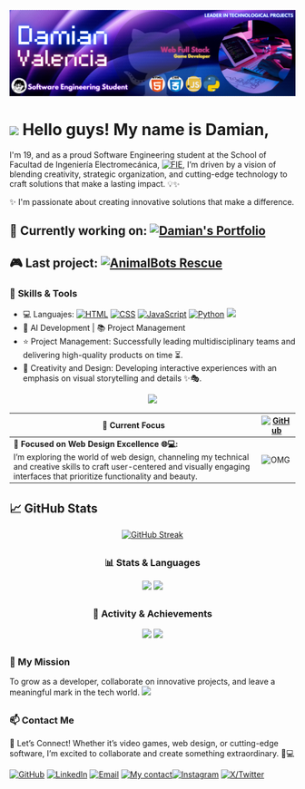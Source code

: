 ![My Banner](my_banner.png)

# <img src="https://raw.githubusercontent.com/MartinHeinz/MartinHeinz/master/wave.gif" width="35" /> Hello guys! My name is Damian,
I'm 19, and as a proud Software Engineering student at the School of Facultad de Ingeniería Electromecánica, [![FIE](https://img.shields.io/badge/-FIE-000066?logo=grad&logoColor=white)](https://portal.ucol.mx/fie/), I’m driven by a vision of blending creativity, strategic organization, and cutting-edge technology to craft solutions that make a lasting impact. 💡✨

✨ I'm passionate about creating innovative solutions that make a difference.
##
## 🔭 Currently working on: [![Damian's Portfolio](https://img.shields.io/badge/-Damian's%20Portfolio-000000?style=flat&logo=github&logoColor=green&labelColor=000000)](https://github.com/Dami-Val/Damian-s-Portfolio.git)

## 🎮 Last project: [![AnimalBots Rescue](https://img.shields.io/badge/-AnimalBots%20Rescue-000000?style=flat&logo=github&logoColor=white&labelColor=000000)](https://github.com/Dami-Val/AnimalBots-Rescue)



### 🚀 **Skills & Tools**



- 💻 Languajes:  [![HTML](https://img.shields.io/badge/HTML-E34F26?style=flat&logo=html5&logoColor=white)](https://developer.mozilla.org/en-US/docs/Web/HTML) [![CSS](https://img.shields.io/badge/CSS-1572B6?style=flat&logo=css3&logoColor=white)](https://developer.mozilla.org/en-US/docs/Web/CSS) [![JavaScript](https://img.shields.io/badge/JavaScript-F7DF1E?style=flat&logo=javascript&logoColor=black)](https://developer.mozilla.org/en-US/docs/Web/JavaScript) [![Python](https://img.shields.io/badge/Python-3776AB?style=flat&logo=python&logoColor=white)](https://docs.python.org/3/) [![](https://img.shields.io/badge/-00599C?style=flat&logo=c&logoColor=white)](https://devdocs.io/c/)
- 🤖 AI Development | 📚 Project Management
- ⭐ Project Management: Successfully leading multidisciplinary teams and delivering high-quality products on time ⏳.
- 🎨 Creativity and Design: Developing interactive experiences with an emphasis on visual storytelling and details ✨🎭.
<p align="center">
  <a href="">
    <img src="https://skillicons.dev/icons?i=html,css,js,python,c" />
  </a>
</p>



| 👀 Current Focus | [![GitHub](https://img.shields.io/github/followers/Dami-Val?style=social)](https://github.com/Dami-Val) |
|------------------------------------------------------------------------------------------------------|---------------------------------------------------------------------------------------------------------------------------|
| 🔹 **Focused on Web Design Excellence 🌐💻:** <br> I’m exploring the world of web design, channeling my technical and creative skills to craft user-centered and visually engaging interfaces that prioritize functionality and beauty. |   ![OMG](https://media4.giphy.com/media/v1.Y2lkPTc5MGI3NjExdnVqMnBtZTRwODFxemUybWI1ZWJraTRlcW55aXA1emk5OHJkeHE0YiZlcD12MV9pbnRlcm5hbF9naWZfYnlfaWQmY3Q9Zw/xT9IgHq4eDQKKCHqAo/giphy.gif)                                                                                                                         |



## 📈 GitHub Stats 

<div align="center">

[![GitHub Streak](https://nirzak-streak-stats.vercel.app?user=Dami-Val&theme=tokyonight-duo&hide_border=true)](https://git.io/streak-stats)

##

### 📊 Stats & Languages  

  <tr>
    <td align="center"><img src="https://github-readme-stats.vercel.app/api?username=Dami-Val&show_icons=true&theme=transparent&hide_rank=true&card_width=300&hide_border=true"></td>
    <td align="center"><img src="https://github-readme-stats.vercel.app/api/top-langs/?username=Dami-Val&layout=compact&theme=transparent&card_width=300&hide_border=true"></td>
  </tr>


##

### 🚀 Activity & Achievements


  <tr>
    <td align="center"><img src="https://github-readme-activity-graph.vercel.app/graph?username=Dami-Val&theme=github-dark&hide_border=true"></td>
    <td align="center"><img src="https://github-profile-trophy.vercel.app/?username=Dami-Val&theme=tokyonight&no-frame=true"></td>
  </tr>


</div>

##



### 🎯 My Mission 
To grow as a developer, collaborate on innovative projects, and leave a meaningful mark in the tech world.
 <img src="https://media.giphy.com/media/trN83pDD8yRDHBGfl3/giphy.gif" width="40" />
 
##

### 📫 **Contact Me**
📢 Let’s Connect! Whether it’s video games, web design, or cutting-edge software, I’m excited to collaborate and create something extraordinary. 🤝💻



[![GitHub](https://img.shields.io/badge/-GitHub-181717?logo=github&logoColor=white)](https://github.com/Dami-Val)  [![LinkedIn](https://img.shields.io/badge/-LinkedIn-blue?logo=linkedin&logoColor=white)](https://linkedin.com/in/damian-valencia)  [![Email](https://img.shields.io/badge/-Email-red?logo=gmail&logoColor=white)](mailto:damival.32@gmail.com)  [![My contact](https://img.shields.io/badge/-Teléfono-25D366?logo=whatsapp&logoColor=white)](https://w.app/damianvalencia)[![Instagram](https://img.shields.io/badge/-Instagram-E4405F?logo=instagram&logoColor=white)](https://www.instagram.com/damival_/)  [![X/Twitter](https://img.shields.io/badge/-Twitter-00acee?logo=twitter&logoColor=white)](https://x.com/damival_) 




